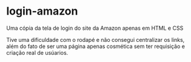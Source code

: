 # login-amazon
Uma cópia da tela de login do site da Amazon apenas em HTML e CSS

Tive uma dificuldade com o rodapé e não consegui centralizar os links, além do fato de ser uma página apenas cosmética sem ter requisição e criação real de usúarios.
